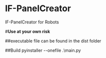 # IF-PanelCreator
IF-PanelCreator for Robots

#**Use at your own risk**

##executable file
can be found in the dist folder

##Build
pyinstaller --onefile .\main.py
